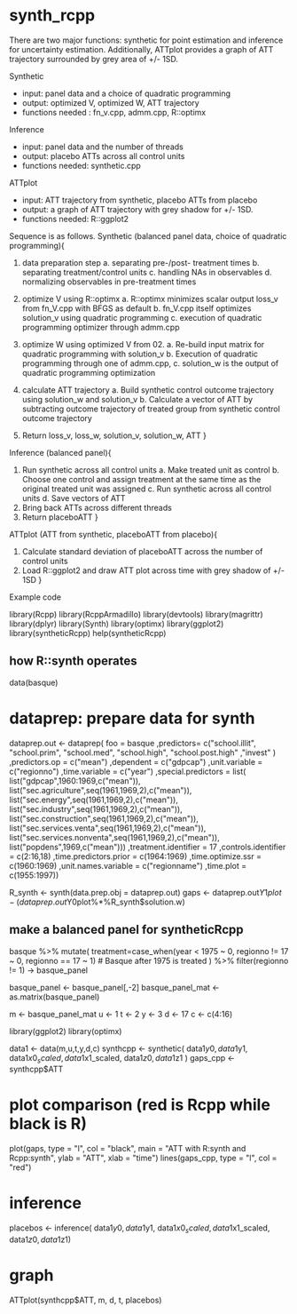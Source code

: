 # synth_rcpp
There are two major functions: synthetic for point estimation and inference for uncertainty estimation. 
Additionally, ATTplot provides a graph of ATT trajectory surrounded by grey area of +/- 1SD. 

Synthetic 
- input: panel data and a choice of quadratic programming
- output: optimized V, optimized W, ATT trajectory
- functions needed : fn_v.cpp, admm.cpp, R::optimx

Inference
- input: panel data and the number of threads
- output: placebo ATTs across all control units
- functions needed: synthetic.cpp

ATTplot
- input: ATT trajectory from synthetic, placebo ATTs from placebo
- output: a graph of ATT trajectory with grey shadow for +/- 1SD.
- functions needed: R::ggplot2


Sequence is as follows. 
Synthetic (balanced panel data, choice of quadratic programming){
01.	data preparation step 
a.	separating pre-/post- treatment times
b.	separating treatment/control units
c.	handling NAs in observables 
d.	normalizing observables in pre-treatment times

02.	optimize V using R::optimx
a.	R::optimx minimizes scalar output loss_v from fn_V.cpp with BFGS as default
b.	fn_V.cpp itself optimizes solution_v using quadratic programming
c.	execution of quadratic programming optimizer through admm.cpp

03.	optimize W using optimized V from 02.
a.	Re-build input matrix for quadratic programming with solution_v
b.	Execution of quadratic programming through one of admm.cpp, 
c.	solution_w is the output of quadratic programming optimization

04.	calculate ATT trajectory
a.	Build synthetic control outcome trajectory using solution_w and solution_v
b.	Calculate a vector of ATT by subtracting outcome trajectory of treated group from synthetic control outcome trajectory

05.	Return loss_v, loss_w, solution_v, solution_w, ATT
}

Inference (balanced panel){
01.	 Run synthetic across all control units
a.	Make treated unit as control
b.	Choose one control and assign treatment at the same time as the original treated unit was assigned
c.	Run synthetic across all control units
d.	Save vectors of ATT 
02.	Bring back ATTs across different threads
03.	Return placeboATT
}

ATTplot (ATT from synthetic, placeboATT from placebo){
01.	Calculate standard deviation of placeboATT across the number of control units
02.	Load R::ggplot2 and draw ATT plot across time with grey shadow of +/- 1SD
}




Example code

library(Rcpp)
library(RcppArmadillo)
library(devtools)
library(magrittr)
library(dplyr)
library(Synth)
library(optimx)
library(ggplot2)
library(syntheticRcpp)
help(syntheticRcpp)

## how R::synth operates
data(basque)
# dataprep: prepare data for synth
dataprep.out <-
  dataprep(
    foo = basque
    ,predictors= c("school.illit",
                   "school.prim",
                   "school.med",
                   "school.high",
                   "school.post.high"
                   ,"invest"
    )
    ,predictors.op = c("mean")
    ,dependent     = c("gdpcap")
    ,unit.variable = c("regionno")
    ,time.variable = c("year")
    ,special.predictors = list(
      list("gdpcap",1960:1969,c("mean")),                            
      list("sec.agriculture",seq(1961,1969,2),c("mean")),
      list("sec.energy",seq(1961,1969,2),c("mean")),
      list("sec.industry",seq(1961,1969,2),c("mean")),
      list("sec.construction",seq(1961,1969,2),c("mean")),
      list("sec.services.venta",seq(1961,1969,2),c("mean")),
      list("sec.services.nonventa",seq(1961,1969,2),c("mean")),
      list("popdens",1969,c("mean")))
    ,treatment.identifier  = 17
    ,controls.identifier   = c(2:16,18)
    ,time.predictors.prior = c(1964:1969)
    ,time.optimize.ssr     = c(1960:1969)
    ,unit.names.variable   = c("regionname")
    ,time.plot            = c(1955:1997))


R_synth <- synth(data.prep.obj = dataprep.out)
gaps   <- dataprep.out$Y1plot-(dataprep.out$Y0plot%*%R_synth$solution.w)


## make a balanced panel for syntheticRcpp

basque %>%
  mutate(
    treatment=case_when(year < 1975 ~ 0,
                        regionno != 17 ~ 0,
                        regionno == 17 ~ 1) # Basque after 1975 is treated
  ) %>%
  filter(regionno != 1) -> basque_panel

basque_panel <- basque_panel[,-2]
basque_panel_mat <- as.matrix(basque_panel)


m <- basque_panel_mat
u <- 1
t <- 2
y <- 3
d <- 17
c <- c(4:16)

library(ggplot2)
library(optimx)

data1    <- data(m,u,t,y,d,c)
synthcpp <- synthetic( data1$y0, data1$y1, data1$x0_scaled, data1$x1_scaled, data1$z0, data1$z1 )
gaps_cpp <- synthcpp$ATT

# plot comparison (red is Rcpp while black is R)
plot(gaps, type = "l", col = "black", main = "ATT with R:synth and Rcpp:synth", ylab = "ATT", xlab = "time")
lines(gaps_cpp, type = "l", col = "red")

# inference
placebos <- inference( data1$y0, data1$y1, data1$x0_scaled, data1$x1_scaled, data1$z0, data1$z1)

# graph
ATTplot(synthcpp$ATT, m, d, t, placebos)

